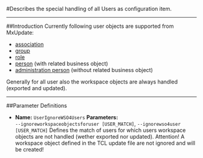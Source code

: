 #Describes the special handling of all Users as configuration item.

----
##Introduction
Currently following user objects are supported from MxUpdate:
* [association](CI_User_Association.md)
* [group](CI_User_Group.md)
* [role](CI_User_Role.md)
* [person](CI_User_Person.md) (with related business object)
* [administration person](CI_User_PersonAdmin.md) (without related business object)

Generally for all user also the workspace objects are always handled (exported and updated).

----
##Parameter Definitions
*   **Name:** `UserIgnoreWSO4Users`
    **Parameters:** `‑‑ignoreworkspaceobjectsforuser [USER_MATCH]`, `‑‑ignorewso4user [USER_MATCH]`
    Defines the match of users for which users workspace objects are not handled (wether exported nor updated). Attention! A workspace object defined in the TCL update file are not ignored and will be created!
